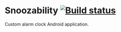 # Snoozability [![Build status](https://dev.azure.com/herolds/Snoozability/_apis/build/status/Builds/DEV/Snoozability-Android-DEV)](https://dev.azure.com/herolds/Snoozability/_build/latest?definitionId=15)
Custom alarm clock Android application. 
